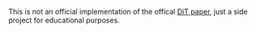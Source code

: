 This is not an official implementation of the offical [DiT paper](https://arxiv.org/pdf/2212.09748), just a side project for educational purposes.

